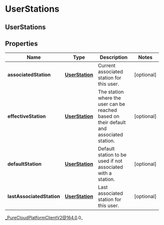 # UserStations

## UserStations

## Properties

|Name | Type | Description | Notes|
|------------ | ------------- | ------------- | -------------|
| **associatedStation** | [**UserStation**](UserStation) | Current associated station for this user. | [optional] |
| **effectiveStation** | [**UserStation**](UserStation) | The station where the user can be reached based on their default and associated station. | [optional] |
| **defaultStation** | [**UserStation**](UserStation) | Default station to be used if not associated with a station. | [optional] |
| **lastAssociatedStation** | [**UserStation**](UserStation) | Last associated station for this user. | [optional] |



_PureCloudPlatformClientV2@164.0.0_
